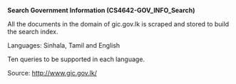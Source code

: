 **Search Government Information (CS4642-GOV_INFO_Search)**

All the documents in the domain of gic.gov.lk is scraped and stored to
build the search index.

Languages: Sinhala, Tamil and English

Ten queries to be supported in each language.

Source: http://www.gic.gov.lk/

